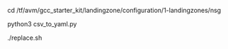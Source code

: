 cd /tf/avm/gcc_starter_kit/landingzone/configuration/1-landingzones/nsg

python3 csv_to_yaml.py 

./replace.sh

